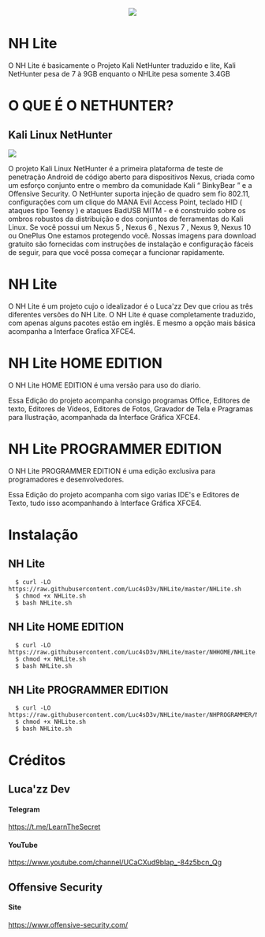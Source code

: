 <a href="https://github.com/Luc4sD3v/NHLite">
<p align="center">
  <img src="https://upload.wikimedia.org/wikipedia/commons/7/7a/Kali_Linux_Logo.png" />
</p>
</a>

# NH Lite
O NH Lite é basicamente o Projeto Kali NetHunter traduzido e lite, Kali NetHunter pesa de 7 à 9GB enquanto o NHLite pesa somente 3.4GB


# O QUE É O NETHUNTER?

## Kali Linux NetHunter
<a href="https://github.com/Luc4sD3v/NHLite">
<p align="left">
  <img src="https://store.nethunter.com/repo/icons-640/com.offsec.nethunter.2020030300.png" />
</p>
</a>
O projeto Kali Linux NetHunter é a primeira plataforma de teste de penetração Android de código aberto para dispositivos Nexus, criada como um esforço conjunto entre o membro da comunidade Kali “ BinkyBear ” e a Offensive Security. O NetHunter suporta injeção de quadro sem fio 802.11, configurações com um clique do MANA Evil Access Point, teclado HID ( ataques tipo Teensy ) e ataques BadUSB MITM - e é construído sobre os ombros robustos da distribuição e dos conjuntos de ferramentas do Kali Linux. Se você possui um Nexus 5 ,  Nexus 6 ,  Nexus 7 ,  Nexus 9,  Nexus 10  ou OnePlus One estamos protegendo você. Nossas imagens para download gratuito são fornecidas com instruções de instalação e configuração fáceis de seguir, para que você possa começar a funcionar rapidamente.

# NH Lite

O NH Lite é um projeto cujo o idealizador é o Luca'zz Dev que criou as três diferentes versões do NH Lite.
O NH Lite é quase completamente traduzido, com apenas alguns pacotes estão em inglês.
E mesmo a opção mais básica acompanha a Interface Grafica XFCE4.

# NH Lite HOME EDITION

O NH Lite HOME EDITION é uma versão para uso do diario.

Essa Edição do projeto acompanha consigo programas Office, Editores de texto, Editores de Vídeos, Editores de Fotos, Gravador de Tela e Pragramas para Ilustração, acompanhada da Interface Gráfica XFCE4.

# NH Lite PROGRAMMER EDITION

O NH Lite PROGRAMMER EDITION é uma edição exclusiva para programadores e desenvolvedores.

Essa Edição do projeto acompanha com sigo varias IDE's e Editores de Texto, tudo isso acompanhando à Interface Gráfica XFCE4.

# Instalação

## NH Lite

      $ curl -LO https://raw.githubusercontent.com/Luc4sD3v/NHLite/master/NHLite.sh
      $ chmod +x NHLite.sh
      $ bash NHLite.sh

## NH Lite HOME EDITION

      $ curl -LO https://raw.githubusercontent.com/Luc4sD3v/NHLite/master/NHHOME/NHLite.sh
      $ chmod +x NHLite.sh
      $ bash NHLite.sh

## NH Lite PROGRAMMER EDITION

      $ curl -LO https://raw.githubusercontent.com/Luc4sD3v/NHLite/master/NHPROGRAMMER/NHLite.sh
      $ chmod +x NHLite.sh
      $ bash NHLite.sh

# Créditos

## Luca'zz Dev
#### Telegram

https://t.me/LearnTheSecret

#### YouTube

https://www.youtube.com/channel/UCaCXud9bIap_-84z5bcn_Qg

## Offensive Security
#### Site

https://www.offensive-security.com/
